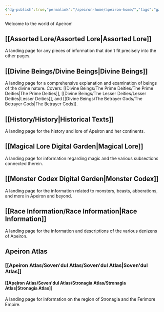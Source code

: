 ```yaml
---
{"dg-publish":true,"permalink":"/apeiron-home/apeiron-home/","tags":"gardenEntry","dgHomeLink":true,"dgPassFrontmatter":false}
---
```



Welcome to the world of Apeiron!

## [[Assorted Lore/Assorted Lore|Assorted Lore]]
A landing page for any pieces of information that don't fit precisely into the other pages.

## [[Divine Beings/Divine Beings|Divine Beings]]
A landing page for a comprehensive explanation and examination of beings of the divine nature. 
Covers: [[Divine Beings/The Prime Deities/The Prime Deities|The Prime Deities]], [[Divine Beings/The Lesser Deities/Lesser Deities|Lesser Deities]], and [[Divine Beings/The Betrayer Gods/The Betrayer Gods|The Betrayer Gods]].

## [[History/History|Historical Texts]]
A landing page for the history and lore of Apeiron and her continents.

## [[Magical Lore Digital Garden|Magical Lore]]
A landing page for information regarding magic and the various subsections connected therein.

## [[Monster Codex Digital Garden|Monster Codex]]
A landing page for the information related to monsters, beasts, abberations, and more in Apeiron and beyond.

## [[Race Information/Race Information|Race Information]]
A landing page for the information and descriptions of the various denizens of Apeiron.

## Apeiron Atlas
### [[Apeiron Atlas/Soven'dul Atlas/Soven'dul Atlas|Soven'dul Atlas]]
#### [[Apeiron Atlas/Soven'dul Atlas/Stronagia Atlas/Stronagia Atlas|Stronagia Atlas]]
A landing page for information on the region of Stronagia and the Ferimore Empire.
